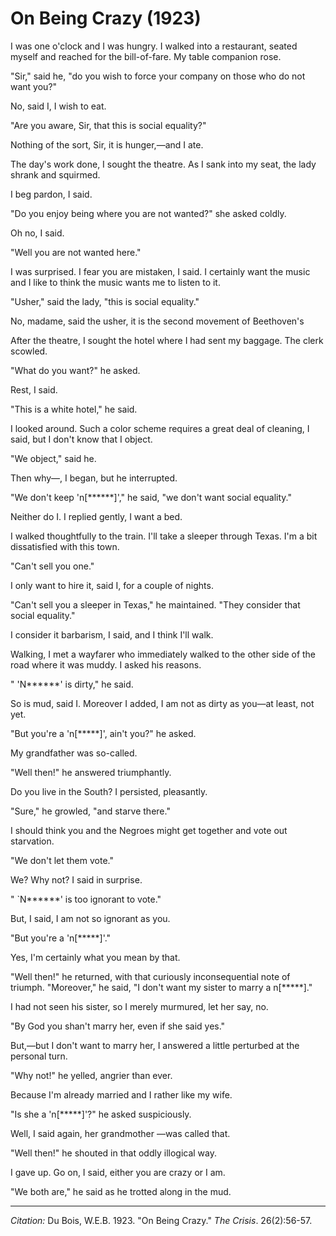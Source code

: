 # On Being Crazy (1923)

I was one o'clock and I was hungry. I walked into a restaurant, seated myself and reached for the bill-of-fare. My table companion rose.

"Sir," said he, "do you wish to force your company on those who do not want you?"

No, said I, I wish to eat.

"Are you aware, Sir, that this is social equality?"

Nothing of the sort, Sir, it is hunger,—and I ate.

The day's work done, I sought the theatre. As I sank into my seat, the lady shrank and squirmed.

I beg pardon, I said.

"Do you enjoy being where you are not wanted?" she asked coldly.

Oh no, I said.

"Well you are not wanted here."

I was surprised. I fear you are mistaken, I said. I certainly want the music and I like to think the music wants me to listen to it.

"Usher," said the lady, "this is social equality."

No, madame, said the usher, it is the second movement of Beethoven's

After the theatre, I sought the hotel where I had sent my baggage. The clerk scowled.

"What do you want?" he asked.

Rest, I said.

"This is a white hotel," he said.

I looked around. Such a color scheme requires a great deal of cleaning, I said, but I don't know that I object.

"We object," said he.

Then why—, I began, but he interrupted.

"We don't keep 'n[******]'," he said, "we don't want social equality."

Neither do I. I replied gently, I want a bed.

I walked thoughtfully to the train. I'll take a sleeper through Texas. I'm a bit dissatisfied with this town.

"Can't sell you one."

I only want to hire it, said I, for a couple of nights.

"Can't sell you a sleeper in Texas," he maintained. "They consider that social equality."

I consider it barbarism, I said, and I think I'll walk.

Walking, I met a wayfarer who immediately walked to the other side of the road where it was muddy. I asked his reasons.

" 'N******' is dirty," he said.

So is mud, said I. Moreover I added, I am not as dirty as you—at least, not yet.

"But you're a 'n[*****]', ain't you?" he asked.

My grandfather was so-called.

"Well then!" he answered triumphantly.

Do you live in the South? I persisted, pleasantly.

"Sure," he growled, "and starve there."

I should think you and the Negroes might get together and vote out starvation.

"We don't let them vote."

We? Why not? I said in surprise.

" `N******' is too ignorant to vote."

But, I said, I am not so ignorant as you.

"But you're a 'n[*****]'."

Yes, I'm certainly what you mean by that.

"Well then!" he returned, with that curiously inconsequential note of triumph. "Moreover," he said, "I don't want my sister to marry a n[*****]."

I had not seen his sister, so I merely murmured, let her say, no.

"By God you shan't marry her, even if she said yes."

But,—but I don't want to marry her, I answered a little perturbed at the personal turn.

"Why not!" he yelled, angrier than ever.

Because I'm already married and I rather like my wife.

"Is she a 'n[*****]'?" he asked suspiciously.

Well, I said again, her grandmother —was called that.

"Well then!" he shouted in that oddly illogical way.

I gave up. Go on, I said, either you are crazy or I am.

"We both are," he said as he trotted along in the mud.



______________
*Citation:* Du Bois, W.E.B. 1923. "On Being Crazy." *The Crisis*. 26(2):56-57.
